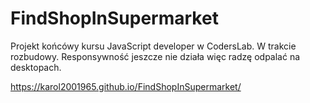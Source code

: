 # FindShopInSupermarket
Projekt końcówy kursu JavaScript developer w CodersLab.
W trakcie rozbudowy.
Responsywność jeszcze nie działa więc radzę odpalać na desktopach.

https://karol2001965.github.io/FindShopInSupermarket/
